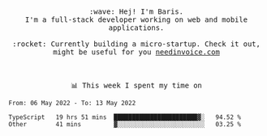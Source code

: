 <p align="center">
  <br><br>
  <samp>
    :wave: Hej! I'm Baris.
    <br>I'm a full-stack developer working on web and mobile applications.
       <br><br>:rocket: Currently building a micro-startup. Check it out, might be useful for you <a href="https://needinvoice.com/" target="_blank">needinvoice.com</a>

  </samp>
 <br><br><br>
</p>
<p align=center><samp>📊  This week I spent my time on</samp></p>


<!--START_SECTION:waka-->

```text
From: 06 May 2022 - To: 13 May 2022

TypeScript   19 hrs 51 mins  ███████████████████████▓░   94.52 %
Other        41 mins         ▓░░░░░░░░░░░░░░░░░░░░░░░░   03.25 %
```

<!--END_SECTION:waka-->


